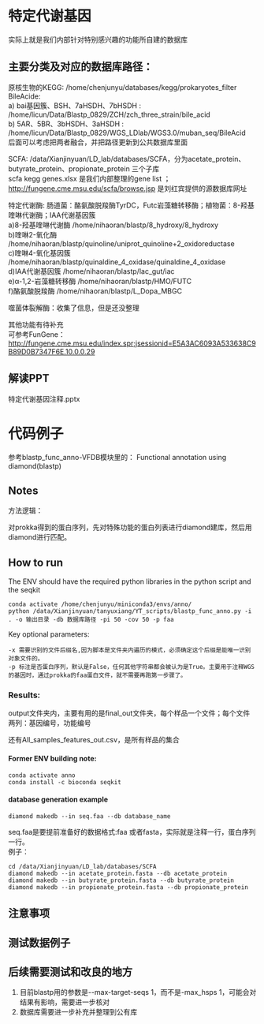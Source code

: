 # 特定代谢基因
实际上就是我们内部针对特别感兴趣的功能所自建的数据库

## 主要分类及对应的数据库路径：
原核生物的KEGG: /home/chenjunyu/databases/kegg/prokaryotes_filter <br>
BileAcide: <br>
    a) bai基因簇、BSH、7aHSDH、7bHSDH : /home/licun/Data/Blastp_0829/ZCH/zch_three_strain/bile_acid <br>
    b) 5AR、5BR、3bHSDH、3aHSDH : /home/licun/Data/Blastp_0829/WGS_LDlab/WGS3.0/muban_seq/BileAcid <br>
    后面可以考虑把两者融合，并把路径更新到公共数据库里面<br>

SCFA: /data/Xianjinyuan/LD_lab/databases/SCFA，分为acetate_protein、butyrate_protein、propionate_protein 三个子库<br>
    scfa kegg genes.xlsx 是我们内部整理的gene list ； http://fungene.cme.msu.edu/scfa/browse.jsp 是刘红宾提供的源数据库网址 <br>

特定代谢酶: 肠道菌：酪氨酸脱羧酶TyrDC，Futc岩藻糖转移酶；植物菌：8-羟基喹啉代谢酶；IAA代谢基因簇<br>
    a)8-羟基喹啉代谢酶   /home/nihaoran/blastp/8_hydroxy/8_hydroxy<br>
    b)喹啉2-氧化酶 /home/nihaoran/blastp/quinoline/uniprot_quinoline+2_oxidoreductase<br>
    c)喹啉4-氧化基因簇   /home/nihaoran/blastp/quinaldine_4_oxidase/quinaldine_4_oxidase<br>
    d)IAA代谢基因簇    /home/nihaoran/blastp/lac_gut/iac<br>
    e)α-1,2-岩藻糖转移酶    /home/nihaoran/blastp/HMO/FUTC<br>
    f)酪氨酸脱羧酶  /home/nihaoran/blastp/L_Dopa_MBGC<br>

噬菌体裂解酶：收集了信息，但是还没整理<br>

其他功能有待补充 <br>
可参考FunGene：http://fungene.cme.msu.edu/index.spr;jsessionid=E5A3AC6093A533638C9B89D0B7347F6E.10.0.0.29<br>


## 解读PPT
特定代谢基因注释.pptx

# 代码例子
参考blastp_func_anno-VFDB模块里的： Functional annotation using diamond(blastp) 

## Notes

方法逻辑：

对prokka得到的蛋白序列，先对特殊功能的蛋白列表进行diamond建库，然后用diamond进行匹配。<br>


## How to run

The ENV should have the required python libraries in the python script and the seqkit

```
conda activate /home/chenjunyu/miniconda3/envs/anno/
python /data/Xianjinyuan/tanyuxiang/YT_scripts/blastp_func_anno.py -i . -o 输出目录 -db 数据库路径 -pi 50 -cov 50 -p faa
```

Key optional parameters:

```
-x 需要识别的文件后缀名,因为脚本是文件夹内遍历的模式，必须确定这个后缀是能唯一识别对象文件的。
-p 标注是否蛋白序列，默认是False，任何其他字符串都会被认为是True。主要用于注释WGS的基因时，通过prokka的faa蛋白文件，就不需要再跑第一步骤了。
```

### Results:

output文件夹内，主要有用的是final_out文件夹，每个样品一个文件；每个文件两列：基因编号，功能编号

还有All_samples_features_out.csv，是所有样品的集合

#### Former ENV building note:
```
conda activate anno
conda install -c bioconda seqkit
```

#### database generation example
```
diamond makedb --in seq.faa --db database_name
```
seq.faa是要提前准备好的数据格式:faa 或者fasta，实际就是注释一行，蛋白序列一行。<br>
例子：<br>
```
cd /data/Xianjinyuan/LD_lab/databases/SCFA
diamond makedb --in acetate_protein.fasta --db acetate_protein
diamond makedb --in butyrate_protein.fasta --db butyrate_protein
diamond makedb --in propionate_protein.fasta --db propionate_protein
```

## 注意事项

## 测试数据例子

## 后续需要测试和改良的地方
1. 目前blastp用的参数是--max-target-seqs 1，而不是-max_hsps 1，可能会对结果有影响，需要进一步核对
2. 数据库需要进一步补充并整理到公有库